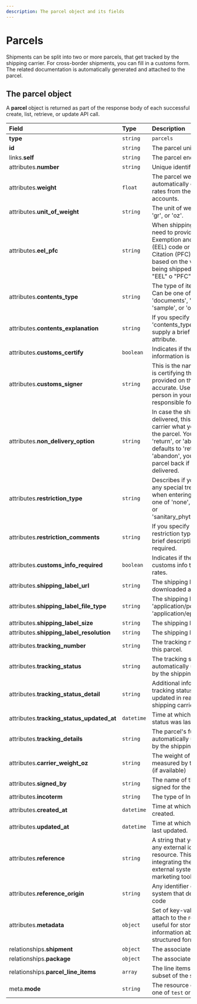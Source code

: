 ```yaml
---
description: The parcel object and its fields
---
```


# Parcels

Shipments can be split into two or more parcels, that get tracked by the shipping carrier. For cross-border shipments, you can fill in a customs form. The related documentation is automatically generated and attached to the parcel.

## The parcel object

A **parcel** object is returned as part of the response body of each successful create, list, retrieve, or update API call.

| Field | Type | Description |
| :--- | :--- | :--- |
| **type** | `string` | `parcels` |
| **id** | `string` | The parcel unique identifier |
| links.**self** | `string` | The parcel endpoint URL |
| attributes.**number** | `string` | Unique identifier for the parcel |
| attributes.**weight** | `float` | The parcel weight, used to automatically calculate the tax rates from the available carrier accounts. |
| attributes.**unit\_of\_weight** | `string` | The unit of weight. Can be one of 'gr', or 'oz'. |
| attributes.**eel\_pfc** | `string` | When shipping outside the US, you need to provide either an Exemption and Exclusion Legend \(EEL\) code or a Proof of Filing Citation \(PFC\). Which you need is based on the value of the goods being shipped. Value can be one of "EEL" o "PFC". |
| attributes.**contents\_type** | `string` | The type of item you are sending. Can be one of 'merchandise', 'gift', 'documents', 'returned\_goods', 'sample', or 'other'. |
| attributes.**contents\_explanation** | `string` | If you specify 'other' in the 'contents\_type' attribute, you must supply a brief description in this attribute. |
| attributes.**customs\_certify** | `boolean` | Indicates if the provided information is accurate |
| attributes.**customs\_signer** | `string` | This is the name of the person who is certifying that the information provided on the customs form is accurate. Use a name of the person in your organization who is responsible for this. |
| attributes.**non\_delivery\_option** | `string` | In case the shipment cannot be delivered, this option tells the carrier what you want to happen to the parcel. You can pass either 'return', or 'abandon'. The value defaults to 'return'. If you pass 'abandon', you will not receive the parcel back if it cannot be delivered. |
| attributes.**restriction\_type** | `string` | Describes if your parcel requires any special treatment or quarantine when entering the country. Can be one of 'none', 'other', 'quarantine', or 'sanitary\_phytosanitary\_inspection'. |
| attributes.**restriction\_comments** | `string` | If you specify 'other' in the restriction type, you must supply a brief description of what is required. |
| attributes.**customs\_info\_required** | `boolean` | Indicates if the parcel requires customs info to get the shipping rates. |
| attributes.**shipping\_label\_url** | `string` | The shipping label url, ready to be downloaded and printed. |
| attributes.**shipping\_label\_file\_type** | `string` | The shipping label file type. One of 'application/pdf', 'application/zpl', 'application/epl2', or 'image/png'. |
| attributes.**shipping\_label\_size** | `string` | The shipping label size. |
| attributes.**shipping\_label\_resolution** | `string` | The shipping label resolution. |
| attributes.**tracking\_number** | `string` | The tracking number associated to this parcel. |
| attributes.**tracking\_status** | `string` | The tracking status for this parcel, automatically updated in real time by the shipping carrier. |
| attributes.**tracking\_status\_detail** | `string` | Additional information about the tracking status, automatically updated in real time by the shipping carrier. |
| attributes.**tracking\_status\_updated\_at** | `datetime` | Time at which the parcel's tracking status was last updated. |
| attributes.**tracking\_details** | `string` | The parcel's full tracking history, automatically updated in real time by the shipping carrier. |
| attributes.**carrier\_weight\_oz** | `string` | The weight of the parcel as measured by the carrier in ounces \(if available\) |
| attributes.**signed\_by** | `string` | The name of the person who signed for the parcel \(if available\) |
| attributes.**incoterm** | `string` | The type of Incoterm \(if available\). |
| attributes.**created\_at** | `datetime` | Time at which the resource was created. |
| attributes.**updated\_at** | `datetime` | Time at which the resource was last updated. |
| attributes.**reference** | `string` | A string that you can use to add any external identifier to the resource. This can be useful for integrating the resource to an external system, like an ERP, a marketing tool, a CRM, or whatever. |
| attributes.**reference\_origin** | `string` | Any identifier of the third party system that defines the reference code |
| attributes.**metadata** | `object` | Set of key-value pairs that you can attach to the resource. This can be useful for storing additional information about the resource in a structured format. |
| relationships.**shipment** | `object` | The associated shipment. |
| relationships.**package** | `object` | The associated package. |
| relationships.**parcel\_line\_items** | `array` | The line items in this parcel \(a subset of the shipment line items\) |
| meta.**mode** | `string` | The resource environment \(can be one of `test` or `live`\) |

